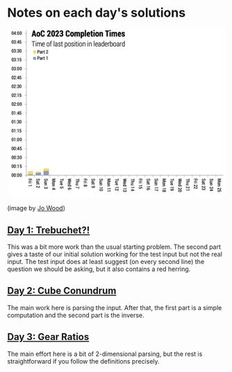 # Notes on each day's solutions

![Completion times 2023](https://raw.githubusercontent.com/jwoLondon/adventOfCode/master/images/completionTimes2023.png)

(image by [Jo Wood](https://github.com/jwoLondon))

## [Day 1: Trebuchet?!](https://adventofcode.com/2023/day/1)

This was a bit more work than the usual starting problem.  The second part
gives a taste of our initial solution working for the test input but not
the real input.  The test input does at least suggest (on every second
line) the question we should be asking, but it also contains a red herring.

## [Day 2: Cube Conundrum](https://adventofcode.com/2023/day/2)

The main work here is parsing the input.  After that, the first part is
a simple computation and the second part is the inverse.

## [Day 3: Gear Ratios](https://adventofcode.com/2023/day/3)

The main effort here is a bit of 2-dimensional parsing, but the rest is
straightforward if you follow the definitions precisely.
